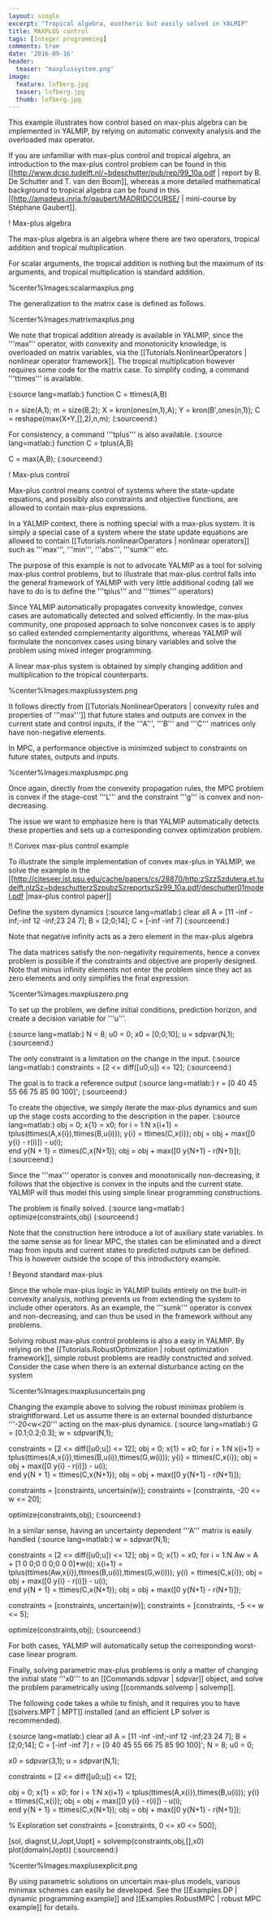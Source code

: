 ```yaml
---
layout: single
excerpt: "Tropical algebra, esotheric but easily solved in YALMIP"
title: MAXPLUS control
tags: [Integer programming]
comments: true
date: '2016-09-16'
header:
  teaser: "maxplussystem.png"
image:
  feature: lofberg.jpg
  teaser: lofberg.jpg
  thumb: lofberg.jpg
---
```


This example illustrates how control based on max-plus algebra can be implemented in YALMIP, by relying on automatic convexity analysis and the overloaded max operator.

If you are unfamiliar with max-plus control and tropical algebra, an introduction to the max-plus control problem can be found in this [[http://www.dcsc.tudelft.nl/~bdeschutter/pub/rep/99_10a.pdf  | report by B. De Schutter and T. van den Boom]], whereas a more detailed mathematical background to tropical algebra can be found in this [[http://amadeus.inria.fr/gaubert/MADRIDCOURSE/ | mini-course by Stéphane Gaubert]].

! Max-plus algebra

The max-plus algebra is an algebra where there are two operators, tropical addition and tropical multiplication.

For scalar arguments, the tropical addition is nothing but the maximum of its arguments, and tropical multiplication is standard addition.

%center%Images:scalarmaxplus.png

The generalization to the matrix case is defined as follows.

%center%Images:matrixmaxplus.png

We note that tropical addition already is available in YALMIP, since the '''max''' operator, with convexity and monotonicity knowledge, is overloaded on matrix variables, via the [[Tutorials.NonlinearOperators | nonlinear operator framework]]. The tropical multiplication however requires some code for the matrix case. To simplify coding, a command '''ttimes''' is available. 

(:source lang=matlab:)
function C = ttimes(A,B)

n = size(A,1);
m = size(B,2);
X = kron(ones(m,1),A);
Y = kron(B',ones(n,1));
C = reshape(max(X+Y,[],2),n,m);
(:sourceend:) 

For consistency, a command '''tplus''' is also available.
(:source lang=matlab:)
function C = tplus(A,B)

C = max(A,B);
(:sourceend:) 

! Max-plus control

Max-plus control means control of systems where the state-update equations, and possibly also constraints and objective functions, are allowed to contain max-plus expressions.

In a YALMIP context, there is nothing special with a max-plus system. It is simply a special case of a system where the state update equations are allowed to contain [[Tutorials.nonlinearOperators | nonlinear operators]] such as '''max''', '''min''', '''abs''', '''sumk''' etc.

The purpose of this example is not to advocate YALMIP as a tool for solving max-plus control problems, but to illustrate that max-plus control falls into the general framework of YALMIP with very little additional coding (all we have to do is to define the '''tplus''' and '''ttimes''' operators)

Since YALMIP automatically propagates convexity knowledge, convex cases are automatically detected and solved efficiently. In the max-plus community, one proposed approach to solve nonconvex cases is to apply so called extended complementarity algorithms, whereas YALMIP will formulate the nonconvex cases using binary variables and solve the problem using mixed integer programming.

A linear max-plus system is obtained by simply changing addition and multiplication to the tropical counterparts.

%center%Images:maxplussystem.png

It follows directly from [[Tutorials.NonlinearOperators | convexity rules and properties of '''max''']] that future states and outputs are convex in the current state  and control inputs, if the '''A''', '''B''' and '''C''' matrices only have non-negative elements. 

In MPC, a performance objective is minimized subject to constraints on future states, outputs and inputs.

%center%Images:maxplusmpc.png

Once again, directly from the convexity propagation rules, the MPC problem is convex if the stage-cost '''L''' and the constraint '''g''' is convex and non-decreasing. 

The issue we want to emphasize here is that YALMIP automatically detects these properties and sets up a corresponding convex optimization problem.

!! Convex max-plus control example

To illustrate the simple implementation of convex max-plus in YALMIP, we solve the example in the [[http://citeseer.ist.psu.edu/cache/papers/cs/28870/http:zSzzSzdutera.et.tudelft.nlzSz~bdeschutterzSzpubzSzreportszSz99_10a.pdf/deschutter01model.pdf |max-plus control paper]]

Define the system dynamics
(:source lang=matlab:)
clear all
A = [11 -inf -inf;-inf 12 -inf;23 24 7];
B = [2;0;14];
C = [-inf -inf 7]
(:sourceend:) 

Note that negative infinity acts as a zero element in the max-plus algebra

The data matrices satisfy the non-negativity requirements, hence a convex problem is possible if the constraints and objective are properly designed. Note that minus infinity elements not enter the problem since they act as zero elements and only simplifies the final expression.

%center%Images:maxpluszero.png

To set up the problem, we define initial conditions, prediction horizon, and create a decision variable for '''u'''.

(:source lang=matlab:)
N    = 8;
u0   = 0;
x0   = [0;0;10];
u    = sdpvar(N,1);
(:sourceend:) 

The only constraint is a limitation on the change in the input.
(:source lang=matlab:)
constraints = [2 <= diff([u0;u]) <= 12];
(:sourceend:) 

The goal is to track a reference output
(:source lang=matlab:)
r = [0 40 45 55 66 75 85 90 100]';
(:sourceend:) 

To create the objective, we simply iterate the max-plus dynamics and sum up the stage costs according to the description in the paper.
(:source lang=matlab:)
obj = 0;
x{1} = x0;
for i = 1:N
    x{i+1} = tplus(ttimes(A,x{i}),ttimes(B,u(i)));
    y{i} = ttimes(C,x{i});
    obj = obj + max([0 y{i} - r(i)]) - u(i);    
end
y{N + 1} = ttimes(C,x{N+1});
obj = obj + max([0 y{N+1} - r(N+1)]);
(:sourceend:) 

Since the '''max''' operator is convex and monotonically non-decreasing, it follows that the objective is convex in the inputs and the current state. YALMIP will thus model this using simple linear programming constructions.

The problem is finally solved.
(:source lang=matlab:)
optimize(constraints,obj)
(:sourceend:) 

Note that the construction here introduce a lot of auxiliary state variables. In the same sense as for linear MPC, the states can be eliminated and a direct map from inputs and current states to predicted outputs can be defined. This is however outside the scope of this introductory example.

! Beyond standard max-plus

Since the whole max-plus logic in YALMIP builds entirely on the built-in convexity analysis, nothing prevents us from extending the system to include other operators. As an example, the '''sumk''' operator is convex and non-decreasing, and can thus be used in the framework without any problems.

Solving robust max-plus control problems is also a easy in YALMIP. By relying on the [[Tutorials.RobustOptimization |  robust optimization framework]], simple robust problems are readily constructed and solved. Consider the case when there is an external disturbance acting on the system

%center%Images:maxplusuncertain.png

Changing the example above to solving the robust minimax problem is straightforward. Let us assume there is an external bounded disturbance '''-20<w<20''' acting on the max-plus dynamics.
(:source lang=matlab:)
G = [0.1;0.2;0.3];
w = sdpvar(N,1);

constraints = [2 <= diff([u0;u]) <= 12];
obj = 0;
x{1} = x0;
for i = 1:N
    x{i+1} = tplus(ttimes(A,x{i}),ttimes(B,u(i)),ttimes(G,w(i)));
    y{i} = ttimes(C,x{i});
    obj = obj + max([0 y{i} - r(i)]) - u(i);    
end
y{N + 1} = ttimes(C,x{N+1});
obj = obj + max([0 y{N+1} - r(N+1)]);

constraints = [constraints, uncertain(w)];
constraints = [constraints, -20 <= w <= 20];

optimize(constraints,obj);
(:sourceend:)

In a similar sense, having an uncertainty dependent '''A''' matrix is easily handled
(:source lang=matlab:)
w = sdpvar(N,1);

constraints = [2 <= diff([u0;u]) <= 12];
obj = 0;
x{1} = x0;
for i = 1:N
    Aw = A + [1 0 0;0 0 0;0 0 0]*w(i);
    x{i+1} = tplus(ttimes(Aw,x{i}),ttimes(B,u(i)),ttimes(G,w(i)));
    y{i} = ttimes(C,x{i});
    obj = obj + max([0 y{i} - r(i)]) - u(i);    
end
y{N + 1} = ttimes(C,x{N+1});
obj = obj + max([0 y{N+1} - r(N+1)]);

constraints = [constraints, uncertain(w)];
constraints = [constraints, -5 <= w <= 5];

optimize(constraints,obj);
(:sourceend:)

For both cases, YALMIP will automatically setup the corresponding worst-case linear program.

Finally, solving parametric max-plus problems is only a matter of changing the initial state '''x0''' to an [[Commands.sdpvar | sdpvar]] object, and solve the problem parametrically using [[commands.solvemp | solvemp]]. 

The following code takes a while to finish, and it requires you to have [[solvers.MPT | MPT]] installed (and an efficient LP solver is recommended). 

(:source lang=matlab:)
clear all
A = [11 -inf -inf;-inf 12 -inf;23 24 7];
B = [2;0;14];
C = [-inf -inf 7]
r = [0 40 45 55 66 75 85 90 100]';
N    = 8;
u0   = 0;

x0   = sdpvar(3,1);
u    = sdpvar(N,1);

constraints = [2 <= diff([u0;u]) <= 12];

obj = 0;
x{1} = x0;
for i = 1:N
    x{i+1} = tplus(ttimes(A,x{i}),ttimes(B,u(i)));
    y{i} = ttimes(C,x{i});
    obj = obj + max([0 y{i} - r(i)]) - u(i);    
end
y{N + 1} = ttimes(C,x{N+1});
obj = obj + max([0 y{N+1} - r(N+1)]);

% Exploration set
constraints = [constraints, 0 <= x0 <= 500];

[sol, diagnst,U,Jopt,Uopt] = solvemp(constraints,obj,[],x0)
plot(domain(Jopt))
(:sourceend:)

%center%Images:maxplusexplicit.png

By using parametric solutions on uncertain max-plus models, various minimax schemes can easily be developed. See the [[Examples.DP | dynamic programming example]] and [[Examples.RobustMPC | robust MPC example]] for details.
